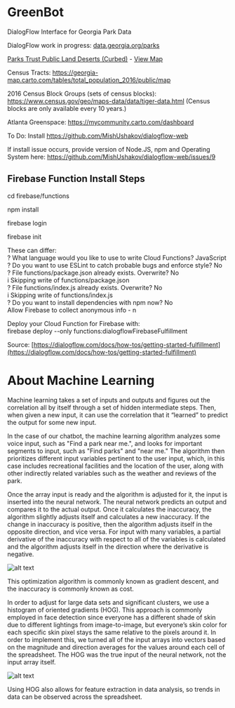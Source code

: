 # GreenBot
DialogFlow Interface for Georgia Park Data

DialogFlow work in progress: [data.georgia.org/parks](https://data.georgia.org/parks)

[Parks Trust Public Land Deserts (Curbed)](https://atlanta.curbed.com/2018/5/1/17307034/atlanta-parks-trust-public-land-deserts) - [View Map](https://parkserve.tpl.org/mapping/index.html?CityID=1304000)

Census Tracts: https://georgia-map.carto.com/tables/total_population_2016/public/map

2016 Census Block Groups (sets of census blocks): https://www.census.gov/geo/maps-data/data/tiger-data.html
(Census blocks are only available every 10 years.)

Atlanta Greenspace: https://mycommunity.carto.com/dashboard
<!--
US Census Data - Google BigQuery: https://cloud.google.com/bigquery/public-data/us-census
-->

To Do: Install https://github.com/MishUshakov/dialogflow-web

If install issue occurs, provide version of Node.JS, npm and Operating System here:
https://github.com/MishUshakov/dialogflow-web/issues/9

## Firebase Function Install Steps

cd firebase/functions

npm install

firebase login

firebase init

These can differ:<br>
? What language would you like to use to write Cloud Functions? JavaScript<br>
? Do you want to use ESLint to catch probable bugs and enforce style? No<br>
? File functions/package.json already exists. Overwrite? No<br>
i  Skipping write of functions/package.json<br>
? File functions/index.js already exists. Overwrite? No<br>
i  Skipping write of functions/index.js<br>
? Do you want to install dependencies with npm now? No<br>
Allow Firebase to collect anonymous info - n


Deploy your Cloud Function for Firebase with:<br>
 firebase deploy --only functions:dialogflowFirebaseFulfillment

Source: [https://dialogflow.com/docs/how-tos/getting-started-fulfillment](https://dialogflow.com/docs/how-tos/getting-started-fulfillment)


# About Machine Learning

Machine learning takes a set of inputs and outputs and figures out the correlation all by itself through a set of hidden intermediate steps. Then, when given a new input, it can use the correlation that it “learned” to predict the output for some new input. 

In the case of our chatbot, the machine learning algorithm analyzes some voice input, such as "Find a park near me.", and looks for important segments to input, such as "Find parks" and "near me." The algorithm then prioritizes different input variables pertinent to the user input, which, in this case includes recreational facilities and the location of the user, along with other indirectly related variables such as the weather and reviews of the park.

Once the array input is ready and the algorithm is adjusted for it, the input is inserted into the neural network. The neural network predicts an output and compares it to the actual output. Once it calculates the inaccuracy, the algorithm slightly adjusts itself and calculates a new inaccuracy. If the change in inaccuracy is positive, then the algorithm adjusts itself in the opposite direction, and vice versa. For input with many variables, a partial derivative of the inaccuracy with respect to all of the variables is calculated and the algorithm adjusts itself in the direction where the derivative is negative.

![alt text](https://rasbt.github.io/mlxtend/user_guide/general_concepts/gradient-optimization_files/ball.png)

This optimization algorithm is commonly known as gradient descent, and the inaccuracy is commonly known as cost.

In order to adjust for large data sets and significant clusters, we use a histogram of oriented gradients (HOG). This approach is commonly employed in face detection since everyone has a different shade of skin due to different lightings from image-to-image, but everyone’s skin color for each specific skin pixel stays the same relative to the pixels around it. In order to implement this, we turned all of the input arrays into vectors based on the magnitude and direction averages for the values around each cell of the spreadsheet. The HOG was the true input of the neural network, not the input array itself.

![alt text](https://zone.ni.com/images/reference/en-XX/help/370281AC-01/hog_histogram.gif)

Using HOG also allows for feature extraction in data analysis, so trends in data can be observed across the spreadsheet.
